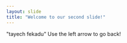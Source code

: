 ```yaml
---
layout: slide
title: "Welcome to our second slide!"
---
```

"tayech fekadu"
Use the left arrow to go back!
